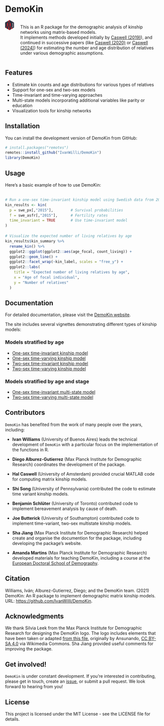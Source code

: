 
<!-- bibliography: vignettes\\references.bib -->

# DemoKin

<div class="columns">

<div class="column" width="30%">

<img src="man/figures/DemoKin-Logo.png" style="width:100px;" />

</div>

<div class="column" width="70%">

This is an R package for the demographic analysis of kinship networks
using matrix-based models.  
It implements methods developed initially by [Caswell
(2019)](https://www.demographic-research.org/articles/volume/41/24)),
and continued in successive papers (like [Caswell
(2020)](https://www.demographic-research.org/articles/volume/42/38) or
[Caswell
(2024)](https://www.demographic-research.org/articles/volume/49/41)) for
estimating the number and age distribution of relatives under various
demographic assumptions.

</div>

</div>

## Features

- Estimate kin counts and age distributions for various types of
  relatives
- Support for one-sex and two-sex models
- Time-invariant and time-varying approaches
- Multi-state models incorporating additional variables like parity or
  education
- Visualization tools for kinship networks

## Installation

You can install the development version of DemoKin from GitHub:

``` r
# install.packages("remotes")
remotes::install_github("IvanWilli/DemoKin")
library(DemoKin)
```

## Usage

Here’s a basic example of how to use DemoKin:

``` r

# Run a one-sex time-invariant kinship model using Swedish data from 2015
kin_results <- kin(
  p = swe_px[,"2015"],        # Survival probabilities
  f = swe_asfr[,"2015"],      # Fertility rates
  time_invariant = TRUE       # Use time-invariant model
)

# Visualize the expected number of living relatives by age
kin_results$kin_summary %>%
  rename_kin() %>%
  ggplot2::ggplot(ggplot2::aes(age_focal, count_living)) +
  ggplot2::geom_line() +
  ggplot2::facet_wrap(~kin_label, scales = "free_y") +
  ggplot2::labs(
    title = "Expected number of living relatives by age",
    x = "Age of focal individual",
    y = "Number of relatives"
  )
```

## Documentation

For detailed documentation, please visit the [DemoKin
website](https://ivanwilli.github.io/DemoKin/).

The site includes several vignettes demonstrating different types of
kinship models:

### Models stratified by age

- [One-sex time-invariant kinship
  model](https://ivanwilli.github.io/DemoKin/articles/1_1_OneSex_TimeInvariant_Age.html)
- [One-sex time-varying kinship
  model](https://ivanwilli.github.io/DemoKin/articles/1_2_OneSex_TimeVarying_Age.html)
- [Two-sex time-invariant kinship
  model](https://ivanwilli.github.io/DemoKin/articles/1_3_TwoSex_TimeInvariant_Age.html)
- [Two-sex time-varying kinship
  model](https://ivanwilli.github.io/DemoKin/articles/1_4_TwoSex_TimeVarying_Age.html)

### Models stratified by age and stage

- [One-sex time-invariant multi-state
  model](https://ivanwilli.github.io/DemoKin/articles/2_1_OneSex_TimeInvariant_AgeStage.html)
- [Two-sex time-varying multi-state
  model](https://ivanwilli.github.io/DemoKin/articles/2_2_TwoSex_TimeVarying_AgeStage.html)

## Contributors

`DemoKin` has benefited from the work of many people over the years,
including:

- **Ivan Williams** (University of Buenos Aires) leads the technical
  development of `DemoKin` with a particular focus on the implementation
  of the functions in R.

- **Diego Alburez-Gutierrez** (Max Planck Institute for Demographic
  Research) coordinates the development of the package.

- **Hal Caswell** (University of Amsterdam) provided crucial MATLAB code
  for computing matrix kinship models.

- **Shi Song** (University of Pennsylvania) contributed the code to
  estimate time variant kinship models.

- **Benjamin Schlüter** (University of Toronto) contributed code to
  implement bereavement analysis by cause of death.

- **Joe Butterick** (University of Southampton) contributed code to
  implement time-variant, two-sex multistate kinship models.

- **Sha Jiang** (Max Planck Institute for Demographic Research) helped
  create and organise the documention for the package, including
  developing the package’s website.

- **Amanda Martins** (Max Planck Institute for Demographic Research)
  developed materials for teaching DemoKin, including a course at the
  [European Doctoral School of
  Demography](https://amandamartinsal.github.io/EDSD_kinship_24-25/).

## Citation

Williams, Iván; Alburez-Gutierrez, Diego; and the DemoKin team. (2021)
DemoKin: An R package to implement demographic matrix kinship models.
URL: <https://github.com/IvanWilli/DemoKin>.

## Acknowledgments

We thank Silvia Leek from the Max Planck Institute for Demographic
Research for designing the DemoKin logo. The logo includes elements that
have been taken or adapted [from this
file](https://commons.wikimedia.org/wiki/File:Escudo_de_la_Orden_de_San_Jer%C3%B3nimo.svg),
originally by Ansunando, [CC BY-SA
4.0](https://creativecommons.org/licenses/by-sa/4.0) via Wikimedia
Commons. Sha Jiang provided useful comments for improving the package.

## Get involved!

`DemoKin` is under constant development. If you’re interested in
contributing, please get in touch, create an
[issue](https://github.com/IvanWilli/DemoKin/issues), or submit a pull
request. We look forward to hearing from you!

## License

This project is licensed under the MIT License - see the LICENSE file
for details.
